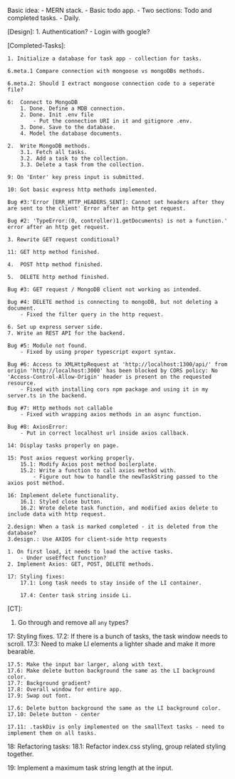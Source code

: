 Basic idea:
    - MERN stack.
    - Basic todo app.
        - Two sections: Todo and completed tasks.
        - Daily.

[Design]:
    1. Authentication?
       - Login with google?



[Completed-Tasks]:
    
    1. Initialize a database for task app - collection for tasks.

    6.meta.1 Compare connection with mongoose vs mongoDBs methods.

    6.meta.2: Should I extract mongoose connection code to a seperate file?

    6:  Connect to MongoDB
        1. Done. Define a MDB connection.
        2. Done. Init .env file
            - Put the connection URI in it and gitignore .env.
        3. Done. Save to the database.
        4. Model the database documents.

    2.  Write MongoDB methods.
        3.1. Fetch all tasks.
        3.2. Add a task to the collection.
        3.3. Delete a task from the collection.

    9: On 'Enter' key press input is submitted.

    10: Got basic express http methods implemented.

    Bug #3:'Error [ERR_HTTP_HEADERS_SENT]: Cannot set headers after they are sent to the client' Error after an http get request.

    Bug #2: 'TypeError:(0, controller)1.getDocuments) is not a function.' error after an http get request.

    3. Rewrite GET request conditional?

    11: GET http method finished.

    4.  POST http method finished.

    5.  DELETE http method finished.

    Bug #3: GET request / MongoDB client not working as intended.

    Bug #4: DELETE method is connecting to mongoDB, but not deleting a document.
        - Fixed the filter query in the http request.

    6. Set up express server side.
    7. Write an REST API for the backend.

    Bug #5: Module not found.
        - Fixed by using proper typescript export syntax.

    Bug #6: Access to XMLHttpRequest at 'http://localhost:1300/api/' from origin 'http://localhost:3000' has been blocked by CORS policy: No 'Access-Control-Allow-Origin' header is present on the requested resource.
        - Fixed with installing cors npm package and using it in my server.ts in the backend.

    Bug #7: Http methods not callable
        - Fixed with wrapping axios methods in an async function.

    Bug #8: AxiosError:
        - Put in correct localhost url inside axios callback. 

    14: Display tasks properly on page.

    15: Post axios request working properly.
        15.1: Modify Axios post method boilerplate.
        15.2: Write a function to call axios method with.
            - Figure out how to handle the newTaskString passed to the axios post method.
    
    16: Implement delete functionality.
        16.1: Styled close button.
        16.2: Wrote delete task function, and modified axios delete to include data with http request.

    2.design: When a task is marked completed - it is deleted from the database?
    3.design.: Use AXIOS for client-side http requests

    1. On first load, it needs to load the active tasks.
        - Under useEffect function?
    2. Implement Axios: GET, POST, DELETE methods.

    17: Styling fixes:
        17.1: Long task needs to stay inside of the LI container.

        17.4: Center task string inside Li.




[bugs]: #9


[CT]:
1. Go through and remove all `any` types?

17: Styling fixes.
    17.2: If there is a bunch of tasks, the task window needs to scroll.
    17.3: Need to make LI elements a lighter shade and make it more bearable.

    

    17.5: Make the input bar larger, along with text.
    17.6: Make delete button background the same as the LI background color.
    17.7: Background gradient?
    17.8: Overall window for entire app.
    17.9: Swap out font.
    
    17.6: Delete button background the same as the LI background color.
    17.10: Delete button - center  

    17.11: .taskDiv is only implemented on the smallText tasks - need to implement them on all tasks.


18: Refactoring tasks:
    18.1: Refactor index.css styling, group related styling together.

19: Implement a maximum task string length at the input.














